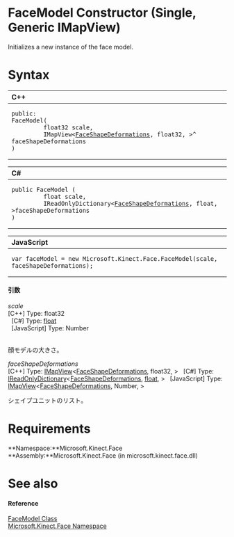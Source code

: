 FaceModel Constructor (Single, Generic IMapView)  
================================================  

Initializes a new instance of the face model. <span id="syntaxSection"></span>

Syntax  
======  

<table>
<colgroup>
<col width="100%" />
</colgroup>
<thead>
<tr class="header">
<th align="left">C++</th>
</tr>
</thead>
<tbody>
<tr class="odd">
<td align="left"><pre><code>public:  
FaceModel(  
         float32 scale,  
         IMapView&lt;<a href="../../FaceShapeDeformations.md">FaceShapeDeformations</a>, float32, &gt;^ faceShapeDeformations  
)</code></pre></td>
</tr>
</tbody>
</table>

<table>
<colgroup>
<col width="100%" />
</colgroup>
<thead>
<tr class="header">
<th align="left">C#</th>
</tr>
</thead>
<tbody>
<tr class="odd">
<td align="left"><pre><code>public FaceModel (  
         float scale,  
         IReadOnlyDictionary&lt;<a href="../../FaceShapeDeformations.md">FaceShapeDeformations</a>, float, &gt;faceShapeDeformations  
)</code></pre></td>
</tr>
</tbody>
</table>

<table>
<colgroup>
<col width="100%" />
</colgroup>
<thead>
<tr class="header">
<th align="left">JavaScript</th>
</tr>
</thead>
<tbody>
<tr class="odd">
<td align="left"><pre><code>var faceModel = new Microsoft.Kinect.Face.FaceModel(scale, faceShapeDeformations);</code></pre></td>
</tr>
</tbody>
</table>

<span id="ID4EG"></span>
#### 引数  

*scale*    
[C++] Type: float32  
  [C\#] Type: [float](http://msdn.microsoft.com/en-us/library/system.single.aspx)  
  [JavaScript] Type: Number  
   

顔モデルの大きさ。

*faceShapeDeformations*    
[C++] Type: [IMapView](http://msdn.microsoft.com/en-us/library/br226037.aspx)\<[FaceShapeDeformations](../../FaceShapeDeformations.md), float32, \>
  [C\#] Type: [IReadOnlyDictionary](http://msdn.microsoft.com/en-us/library/hh136548.aspx)\<[FaceShapeDeformations](../../FaceShapeDeformations.md), [float](http://msdn.microsoft.com/en-us/library/system.single.aspx), \>
  [JavaScript] Type: [IMapView](http://msdn.microsoft.com/en-us/library/br226037.aspx)\<[FaceShapeDeformations](../../FaceShapeDeformations.md), Number, \>
   

シェイプユニットのリスト。  

<span id="requirements"></span>

Requirements  
============  

**Namespace:**Microsoft.Kinect.Face  
**Assembly:**Microsoft.Kinect.Face (in microsoft.kinect.face.dll)  

<span id="ID4EWB"></span>

See also  
========  

<span id="ID4EYB"></span>
#### Reference  

[FaceModel Class](../../FaceModel_Class.md)  
 [Microsoft.Kinect.Face Namespace](../../../Kinect.Face.md)  



<!--Please do not edit the data in the comment block below.-->
<!--
TOCTitle : FaceModel Constructor (Single, Generic IMapView)
RLTitle : FaceModel Constructor (Single, Generic IMapView)
KeywordA : M:Microsoft.Kinect.Face.FaceModel.#ctor(System.Single,Windows.Foundation.Collections.IMapView{Microsoft.Kinect.Face.FaceShapeDeformations,System.Single,Microsoft.Kinect.Face.FaceShapeDeformations,System.Single})
AssetID : M:Microsoft.Kinect.Face.FaceModel.#ctor(System.Single,Windows.Foundation.Collections.IMapView{Microsoft.Kinect.Face.FaceShapeDeformations,System.Single,Microsoft.Kinect.Face.FaceShapeDeformations,System.Single})
Locale : en-us
CommunityContent : 1
APIType : Managed
APILocation : microsoft.kinect.face.dll
APIName : Microsoft.Kinect.Face.FaceModel
TargetOS : Windows
TopicType : kbSyntax
DevLang : VB
DevLang : CSharp
DevLang : JavaScript
DevLang : C++
DocSet : K4Wv2
ProjType : K4Wv2Proj
Technology : Kinect for Windows
Product : Kinect for Windows SDK v2
productversion : 20
-->
